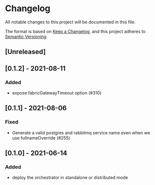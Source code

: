 # Changelog
All notable changes to this project will be documented in this file.

The format is based on [Keep a Changelog](https://keepachangelog.com/en/1.0.0/),
and this project adheres to [Semantic Versioning](https://semver.org/spec/v2.0.0.html).

## [Unreleased]

## [0.1.2] - 2021-08-11

### Added
- expose fabricGatewayTimeout option (#310)

## [0.1.1] - 2021-08-06

### Fixed
- Generate a valid postgres and rabbitmq service name even when we use fullnameOverride (#255)

## [0.1.0] - 2021-06-14

### Added
- deploy the orchestrator in standalone or distributed mode
